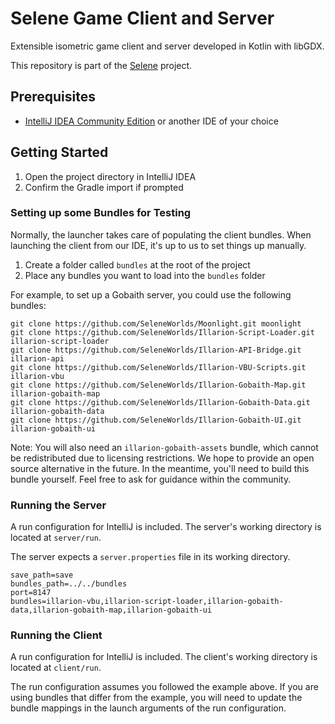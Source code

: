 # Selene Game Client and Server

Extensible isometric game client and server developed in Kotlin with libGDX.

This repository is part of the [Selene](https://github.com/SeleneWorlds) project.

## Prerequisites

- [IntelliJ IDEA Community Edition](https://www.jetbrains.com/idea/download/) or another IDE of your choice

## Getting Started

1. Open the project directory in IntelliJ IDEA
2. Confirm the Gradle import if prompted

### Setting up some Bundles for Testing

Normally, the launcher takes care of populating the client bundles. When launching the client from our IDE, 
it's up to us to set things up manually.

1. Create a folder called `bundles` at the root of the project
2. Place any bundles you want to load into the `bundles` folder

For example, to set up a Gobaith server, you could use the following bundles:
```shell
git clone https://github.com/SeleneWorlds/Moonlight.git moonlight
git clone https://github.com/SeleneWorlds/Illarion-Script-Loader.git illarion-script-loader
git clone https://github.com/SeleneWorlds/Illarion-API-Bridge.git illarion-api
git clone https://github.com/SeleneWorlds/Illarion-VBU-Scripts.git illarion-vbu
git clone https://github.com/SeleneWorlds/Illarion-Gobaith-Map.git illarion-gobaith-map
git clone https://github.com/SeleneWorlds/Illarion-Gobaith-Data.git illarion-gobaith-data
git clone https://github.com/SeleneWorlds/Illarion-Gobaith-UI.git illarion-gobaith-ui
```

Note: You will also need an `illarion-gobaith-assets` bundle, which cannot be redistributed 
due to licensing restrictions. We hope to provide an open source alternative in the future.
In the meantime, you'll need to build this bundle yourself. Feel free to ask for guidance within the community.

### Running the Server

A run configuration for IntelliJ is included. The server's working directory is located at `server/run`.

The server expects a `server.properties` file in its working directory.

```properties
save_path=save
bundles_path=../../bundles
port=8147
bundles=illarion-vbu,illarion-script-loader,illarion-gobaith-data,illarion-gobaith-map,illarion-gobaith-ui
```

### Running the Client

A run configuration for IntelliJ is included. The client's working directory is located at `client/run`.

The run configuration assumes you followed the example above. If you are using bundles that differ from the example,
you will need to update the bundle mappings in the launch arguments of the run configuration.
